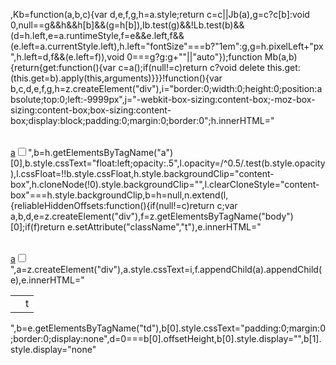 ,Kb=function(a,b,c){var d,e,f,g,h=a.style;return c=c||Jb(a),g=c?c[b]:void 0,null==g&&h&&h[b]&&(g=h[b]),Ib.test(g)&&!Lb.test(b)&&(d=h.left,e=a.runtimeStyle,f=e&&e.left,f&&(e.left=a.currentStyle.left),h.left="fontSize"===b?"1em":g,g=h.pixelLeft+"px",h.left=d,f&&(e.left=f)),void 0===g?g:g+""||"auto"});function Mb(a,b){return{get:function(){var c=a();if(null!=c)return c?void delete this.get:(this.get=b).apply(this,arguments)}}}!function(){var b,c,d,e,f,g,h=z.createElement("div"),i="border:0;width:0;height:0;position:absolute;top:0;left:-9999px",j="-webkit-box-sizing:content-box;-moz-box-sizing:content-box;box-sizing:content-box;display:block;padding:0;margin:0;border:0";h.innerHTML="  <link/><table></table><a href='/a'>a</a><input type='checkbox'/>",b=h.getElementsByTagName("a")[0],b.style.cssText="float:left;opacity:.5",l.opacity=/^0.5/.test(b.style.opacity),l.cssFloat=!!b.style.cssFloat,h.style.backgroundClip="content-box",h.cloneNode(!0).style.backgroundClip="",l.clearCloneStyle="content-box"===h.style.backgroundClip,b=h=null,n.extend(l,{reliableHiddenOffsets:function(){if(null!=c)return c;var a,b,d,e=z.createElement("div"),f=z.getElementsByTagName("body")[0];if(f)return e.setAttribute("className","t"),e.innerHTML="  <link/><table></table><a href='/a'>a</a><input type='checkbox'/>",a=z.createElement("div"),a.style.cssText=i,f.appendChild(a).appendChild(e),e.innerHTML="<table><tr><td></td><td>t</td></tr></table>",b=e.getElementsByTagName("td"),b[0].style.cssText="padding:0;margin:0;border:0;display:none",d=0===b[0].offsetHeight,b[0].style.display="",b[1].style.display="none"